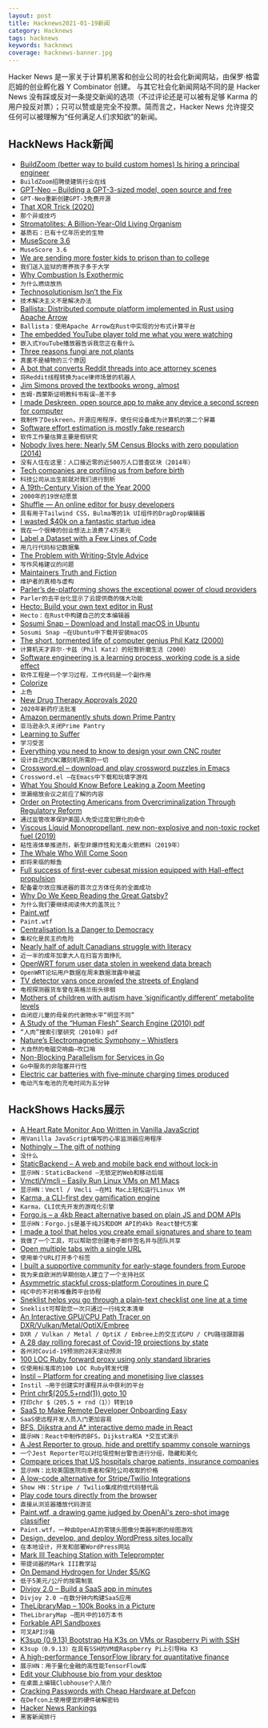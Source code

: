 ```yaml
---
layout: post
title: Hacknews2021-01-19新闻
category: Hacknews
tags: hacknews
keywords: hacknews
coverage: hacknews-banner.jpg
---
```


Hacker News 是一家关于计算机黑客和创业公司的社会化新闻网站，由保罗·格雷厄姆的创业孵化器 Y Combinator 创建。
与其它社会化新闻网站不同的是 Hacker News 没有踩或反对一条提交新闻的选项（不过评论还是可以被有足够 Karma 的用户投反对票）；只可以赞或是完全不投票。简而言之，Hacker News 允许提交任何可以被理解为“任何满足人们求知欲”的新闻。

## HackNews Hack新闻


- [BuildZoom (better way to build custom homes) Is hiring a principal engineer](https://jobs.lever.co/buildzoom)
- `BuildZoom招聘使建筑行业在线`
- [GPT-Neo – Building a GPT-3-sized model, open source and free](https://www.eleuther.ai/gpt-neo)
- `GPT-Neo重新创建GPT-3免费开源`
- [That XOR Trick (2020)](https://florian.github.io/xor-trick)
- `那个异或技巧`
- [Stromatolites: A Billion-Year-Old Living Organism](http://www.bbc.com/travel/story/20210117-stromatolites-the-earths-oldest-living-lifeforms)
- `基质石：已有十亿年历史的生物`
- [MuseScore 3.6](https://musescore.org/en/3.6)
- `MuseScore 3.6`
- [We are sending more foster kids to prison than to college](https://www.kansascity.com/news/special-reports/article238206754.html)
- `我们送入监狱的寄养孩子多于大学`
- [Why Combustion Is Exothermic](https://pubs.acs.org/doi/10.1021/acs.jchemed.5b00333#)
- `为什么燃烧放热`
- [Technosolutionism Isn’t the Fix](https://hedgehogreview.com/issues/america-on-the-brink/articles/technosolutionism-isnt-the-fix)
- `技术解决主义不是解决办法`
- [Ballista: Distributed compute platform implemented in Rust using Apache Arrow](https://github.com/ballista-compute/ballista)
- `Ballista：使用Apache Arrow在Rust中实现的分布式计算平台`
- [The embedded YouTube player told me what you were watching](https://bugs.xdavidhu.me/google/2021/01/18/the-embedded-youtube-player-told-me-what-you-were-watching-and-more/)
- `嵌入式YouTube播放器告诉我您正在看什么`
- [Three reasons fungi are not plants](https://asm.org/Articles/2021/January/Three-Reasons-Fungi-Are-Not-Plants)
- `真菌不是植物的三个原因`
- [A bot that converts Reddit threads into ace attorney scenes](https://github.com/micah5/ace-attorney-reddit-bot)
- `将Reddit线程转换为ace律师场景的机器人`
- [Jim Simons proved the textbooks wrong, almost](https://www.bloomberg.com/opinion/articles/2021-01-16/investing-legend-james-simons-s-record-won-t-be-beat)
- `吉姆·西蒙斯证明教科书有误–差不多`
- [I made Deskreen, open source app to make any device a second screen for computer](https://www.deskreen.com)
- `我制作了Deskreen，开源应用程序，使任何设备成为计算机的第二个屏幕`
- [Software effort estimation is mostly fake research](http://shape-of-code.coding-guidelines.com/2021/01/17/software-effort-estimation-is-mostly-fake-research/)
- `软件工作量估算主要是假研究`
- [Nobody lives here: Nearly 5M Census Blocks with zero population (2014)](https://tumblr.mapsbynik.com/post/82791188950/nobody-lives-here-the-4-million-census-blocks)
- `没有人住在这里：人口接近零的近500万人口普查区块（2014年）`
- [Tech companies are profiling us from before birth](https://thereader.mitpress.mit.edu/tech-companies-are-profiling-us-from-before-birth/)
- `科技公司从出生前就对我们进行剖析`
- [A 19th-Century Vision of the Year 2000](https://publicdomainreview.org/collection/a-19th-century-vision-of-the-year-2000)
- `2000年的19世纪愿景`
- [Shuffle — An online editor for busy developers](https://shuffle.dev)
- `具有用于Tailwind CSS，Bulma等的1k UI组件的DragDrop编辑器`
- [I wasted $40k on a fantastic startup idea](https://tjcx.me/p/i-wasted-40k-on-a-fantastic-startup-idea)
- `我在一个很棒的创业想法上浪费了4万美元`
- [Label a Dataset with a Few Lines of Code](https://eric-landau.medium.com/label-a-dataset-with-a-few-lines-of-code-45c140ff119d)
- `用几行代码标记数据集`
- [The Problem with Writing-Style Advice](https://metaphorhacker.net/2021/01/the-nonsense-of-style-academic-writing-should-be-scrupulous-not-stylish/)
- `写作风格建议的问题`
- [Maintainers Truth and Fiction](https://lwn.net/SubscriberLink/842415/c73c4fd04f89749f/)
- `维护者的真相与虚构`
- [Parler’s de-platforming shows the exceptional power of cloud providers](https://www.cnbc.com/2021/01/16/how-parler-deplatforming-shows-power-of-cloud-providers.html)
- `Parler的去平台化显示了云提供商的强大功能`
- [Hecto: Build your own text editor in Rust](https://www.philippflenker.com/hecto/)
- `Hecto：在Rust中构建自己的文本编辑器`
- [Sosumi Snap – Download and Install macOS in Ubuntu](https://github.com/popey/sosumi-snap)
- `Sosumi Snap –在Ubuntu中下载并安装macOS`
- [The short, tormented life of computer genius Phil Katz (2000)](https://web.archive.org/web/20000829071343/http://www2.jsonline.com/news/state/may00/katz21052000a.asp)
- `计算机天才菲尔·卡兹（Phil Katz）的短暂折磨生活（2000）`
- [Software engineering is a learning process, working code is a side effect](https://www.lambdabytes.io/posts/selearning/)
- `软件工程是一个学习过程，工作代码是一个副作用`
- [Colorize](https://alexbeals.com/projects/colorize/)
- `上色`
- [New Drug Therapy Approvals 2020](https://www.fda.gov/media/144982/download)
- `2020年新药疗法批准`
- [Amazon permanently shuts down Prime Pantry](https://www.subscriptioninsider.com/topics/business-operations/amazon-permanently-shuts-down-prime-pantry)
- `亚马逊永久关闭Prime Pantry`
- [Learning to Suffer](https://backpackinglight.com/learning-curve-learning-to-suffer)
- `学习受苦`
- [Everything you need to know to design your own CNC router](https://mattferraro.dev/posts/cnc-router)
- `设计自己的CNC雕刻机所需的一切`
- [Crossword.el – download and play crossword puzzles in Emacs](https://github.com/Boruch-Baum/emacs-crossword)
- `Crossword.el –在Emacs中下载和玩填字游戏`
- [What You Should Know Before Leaking a Zoom Meeting](https://theintercept.com/2021/01/18/leak-zoom-meeting/)
- `泄漏缩放会议之前应了解的内容`
- [Order on Protecting Americans from Overcriminalization Through Regulatory Reform](https://www.whitehouse.gov/presidential-actions/executive-order-protecting-americans-overcriminalization-regulatory-reform/)
- `通过监管改革保护美国人免受过度犯罪化的命令`
- [Viscous Liquid Monopropellant, new non-explosive and non-toxic rocket fuel (2019)](https://forum.kerbalspaceprogram.com/index.php?/topic/185992-rocket-labs-monopropellant-l-viscous-liquid-monopropellant/)
- `粘性液体单推进剂，新型非爆炸性和无毒火箭燃料（2019年）`
- [The Whale Who Will Come Soon](http://oceans.nautil.us/feature/662/the-whale-who-will-come-soon)
- `即将来临的鲸鱼`
- [Full success of first-ever cubesat mission equipped with Hall-effect propulsion](https://exotrail.com/news/2021-01-12/100-exotrail-paves-the-way-for-new-space-mobility-with-first-of-its-kind-successful-in-orbit-demonstration-mission/)
- `配备霍尔效应推进器的首次立方体任务的全面成功`
- [Why Do We Keep Reading the Great Gatsby?](https://www.theparisreview.org/blog/2021/01/11/why-do-we-keep-reading-the-great-gatsby/)
- `为什么我们要继续阅读伟大的盖茨比？`
- [Paint.wtf](https://paint.wtf/)
- `Paint.wtf`
- [Centralisation Is a Danger to Democracy](https://redecentralize.org/blog/2021/01/18/centralization-is-a-danger-to-democracy)
- `集权化是民主的危险`
- [Nearly half of adult Canadians struggle with literacy](https://www.cbc.ca/radio/costofliving/let-s-get-digital-from-bitcoin-to-stocktok-plus-what-low-literacy-means-for-canada-s-economy-1.5873703/nearly-half-of-adult-canadians-struggle-with-literacy-and-that-s-bad-for-the-economy-1.5873757)
- `近一半的成年加拿大人在扫盲方面挣扎`
- [OpenWRT forum user data stolen in weekend data breach](https://www.bleepingcomputer.com/news/security/openwrt-forum-user-data-stolen-in-weekend-data-breach/)
- `OpenWRT论坛用户数据在周末数据泄露中被盗`
- [TV detector vans once prowled the streets of England](https://hackaday.com/2021/01/18/tv-detector-vans-once-prowled-the-streets-of-england/)
- `电视探测器货车曾在英格兰街头徘徊`
- [Mothers of children with autism have ‘significantly different’ metabolite levels](https://www.studyfinds.org/mothers-of-children-with-autism-have-significantly-different-metabolite-levels/)
- `自闭症儿童的母亲的代谢物水平“明显不同”`
- [A Study of the “Human Flesh” Search Engine (2010) pdf](http://www.u.arizona.edu/~qpzhang/paper/HFS_Computer_2010.pdf)
- `“人肉”搜索引擎研究（2010年）pdf`
- [Nature’s Electromagnetic Symphony – Whistlers](https://aklsh.now.sh/blog/whistlers/)
- `大自然的电磁交响曲–吹口哨`
- [Non-Blocking Parallelism for Services in Go](http://www.goldsborough.me/go/2020/12/06/12-24-24-non-blocking_parallelism_for_services_in_go/)
- `Go中服务的非阻塞并行性`
- [Electric car batteries with five-minute charging times produced](https://www.theguardian.com/environment/2021/jan/19/electric-car-batteries-race-ahead-with-five-minute-charging-times)
- `电动汽车电池的充电时间为五分钟`


## HackShows Hacks展示

- [ A Heart Rate Monitor App Written in Vanilla JavaScript](https://github.com/richrd/heart-rate-monitor)
- `用Vanilla JavaScript编写的心率监测器应用程序`
- [ Nothingly – The gift of nothing](https://nothing.ly/)
- `没什么`
- [ StaticBackend – A web and mobile back end without lock-in](https://staticbackend.com)
- `显示HN：StaticBackend –无锁定的Web和移动后端`
- [ Vmctl/Vmcli – Easily Run Linux VMs on M1 Macs](https://github.com/gyf304/vmcli)
- `显示HN：Vmctl / Vmcli –在M1 Mac上轻松运行Linux VM`
- [ Karma, a CLI-first dev gamification engine](https://www.getkarma.dev)
- `Karma，CLI优先开发的游戏化引擎`
- [ Forgo.js – a 4kb React alternative based on plain JS and DOM APIs](https://forgojs.org/)
- `显示HN：Forgo.js是基于纯JS和DOM API的4kb React替代方案`
- [ I made a tool that helps you create email signatures and share to team](https://mailswype.io)
- `我做了一个工具，可以帮助您创建电子邮件签名并与团队共享`
- [ Open multiple tabs with a single URL](https://polyl.ink/)
- `使用单个URL打开多个标签`
- [ I built a supportive community for early-stage founders from Europe](https://enter.network)
- `我为来自欧洲的早期创始人建立了一个支持社区`
- [ Asymmetric stackful cross-platform Coroutines in pure C](https://github.com/edubart/minicoro)
- `纯C中的不对称堆叠跨平台协程`
- [ Sneklist helps you go through a plain-text checklist one line at a time](https://github.com/givemefoxes/sneklist)
- `Sneklist可帮助您一次只通过一行纯文本清单`
- [ An Interactive GPU/CPU Path Tracer on DXR/Vulkan/Metal/OptiX/Embree](https://github.com/Twinklebear/ChameleonRT)
- `DXR / Vulkan / Metal / OptiX / Embree上的交互式GPU / CPU路径跟踪器`
- [ A 28 day rolling forecast of Covid-19 projections by state](https://datastudio.google.com/u/0/reporting/52f6e744-66c6-47aa-83db-f74201a7c4df/page/4A0sB)
- `各州对Covid-19预测的28天滚动预测`
- [ 100 LOC Ruby forward proxy using only standard libraries](https://github.com/jamesmoriarty/forward-proxy)
- `仅使用标准库的100 LOC Ruby转发代理`
- [ Instil – Platform for creating and monetising live classes](https://instil.live/)
- `Instil –用于创建实时课程并从中获利的平台`
- [ Print chr$(205.5+rnd(1)) goto 10](item?id=25818384)
- `打印chr $（205.5 + rnd（1））转到10`
- [ SaaS to Make Remote Developer Onboarding Easy](https://fastlyn.com/)
- `SaaS使远程开发人员入门更加容易`
- [ BFS, Dijkstra and A* interactive demo made in React](https://github.com/npretto/pathfinding)
- `展示HN：React中制作的BFS，Dijkstra和A *交互式演示`
- [ A Jest Reporter to group, hide and prettify spammy console warnings](https://github.com/jevakallio/jest-clean-console-reporter)
- `一个Jest Reporter可以对垃圾控制台警告进行分组，隐藏和美化`
- [ Compare prices that US hospitals charge patients, insurance companies](https://turquoise.health/)
- `显示HN：比较美国医院向患者和保险公司收取的价格`
- [ A low-code alternative for Stripe/Twilio Integrations](https://appstitch.dev)
- `Show HN：Stripe / Twilio集成的低代码替代品`
- [ Play code tours directly from the browser](https://github.com/doctolib/code-tours-github)
- `直接从浏览器播放代码游览`
- [ Paint.wtf, a drawing game judged by OpenAI's zero-shot image classifier](https://paint.wtf)
- `Paint.wtf，一种由OpenAI的零镜头图像分类器判断的绘图游戏`
- [ Design, develop, and deploy WordPress sites locally](https://kinsta.com/devkinsta/)
- `在本地设计，开发和部署WordPress网站`
- [ Mark III Teaching Station with Teleprompter](https://ignition-training.com/posts/mk3-teach-station/)
- `带提词器的Mark III教学站`
- [ On Demand Hydrogen for Under $5/KG](https://teznic.com/pages/hydrogen)
- `低于5美元/公斤的按需制氢`
- [ Divjoy 2.0 – Build a SaaS app in minutes](https://divjoy.com)
- `Divjoy 2.0 –在数分钟内构建SaaS应用`
- [ TheLibraryMap – 100k Books in a Picture](https://thelibrarymap.com/)
- `TheLibraryMap –图片中的10万本书`
- [ Forkable API Sandboxes](https://rapidstash.io)
- `可叉API沙箱`
- [ K3sup (0.9.13) Bootstrap Ha K3s on VMs or Raspberry Pi with SSH](https://github.com/alexellis/k3sup/releases/tag/0.9.13)
- `K3sup（0.9.13）在具有SSH的VM或Raspberry Pi上引导Ha K3`
- [ A high-performance TensorFlow library for quantitative finance](https://github.com/google/tf-quant-finance)
- `展示HN：用于量化金融的高性能TensorFlow库`
- [ Edit your Clubhouse bio from your desktop](http://clubhousebio.xyz/)
- `在桌面上编辑Clubhouse个人简介`
- [ Cracking Passwords with Cheap Hardware at Defcon](https://www.go350.com/posts/cracking-passwords-with-cheap-hardware-at-defcon/)
- `在Defcon上使用便宜的硬件破解密码`
- [ Hacker News Rankings](https://www.hakaran.com)
- `黑客新闻排行`

